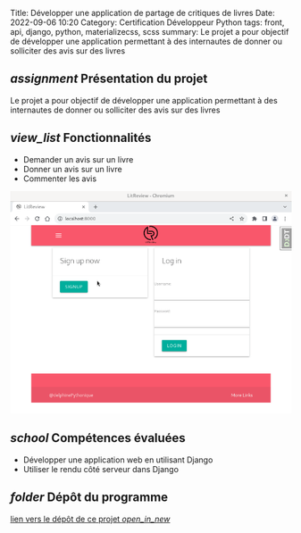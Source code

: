 Title: Développer une application de partage de critiques de livres
Date: 2022-09-06 10:20
Category: Certification Développeur Python
tags: front, api, django, python, materializecss, scss
summary: Le projet a pour objectif de développer une application permettant à des internautes de donner ou solliciter des avis 
sur des livres

## <i class="medium material-icons">assignment</i> Présentation du projet

Le projet a pour objectif de développer une application permettant à des internautes de donner ou solliciter des avis 
sur des livres
## <i class="medium material-icons">view_list</i> Fonctionnalités

- Demander un avis sur un livre
- Donner un avis sur un livre
- Commenter les avis 

![image](images/application-de-critiques-de-livres.gif)

## <i class="medium material-icons">school</i> Compétences évaluées

- Développer une application web en utilisant Django
- Utiliser le rendu côté serveur dans Django

## <i class="medium material-icons">folder</i> Dépôt du programme
[lien vers le dépôt de ce projet  <i class="tiny material-icons">open_in_new</i>](https://github.com/DelphinePythonique/projet9)

